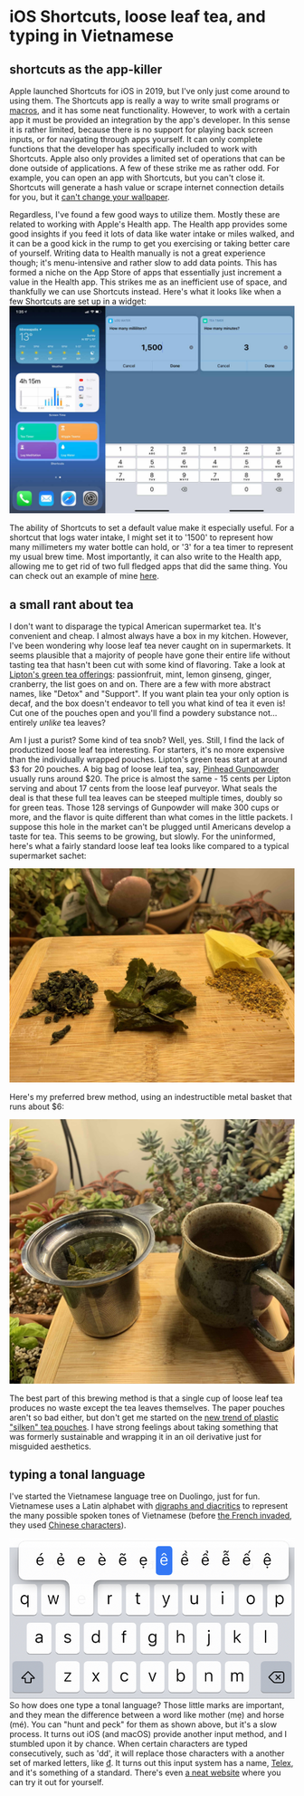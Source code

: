 # iOS Shortcuts, loose leaf tea, and typing in Vietnamese
## shortcuts as the app-killer
Apple launched Shortcuts for iOS in 2019, but I've only just come around to using them. The Shortcuts app is really a way to write small programs or [macros](https://en.wikipedia.org/wiki/Macro_%28computer_science%29), and it has some neat functionality. However, to work with a certain app it must be provided an integration by the app's developer. In this sense it is rather limited, because there is no support for playing back screen inputs, or for navigating through apps yourself. It can only complete functions that the developer has specifically included to work with Shortcuts. Apple also only provides a limited set of operations that can be done outside of applications. A few of these strike me as rather odd. For example, you can open an app with Shortcuts, but you can't close it. Shortcuts will generate a hash value or scrape internet connection details for you, but it [can't change your wallpaper](https://discussions.apple.com/thread/250657629).

Regardless, I've found a few good ways to utilize them. Mostly these are related to working with Apple's Health app. The Health app provides some good insights if you feed it lots of data like water intake or miles walked, and it can be a good kick in the rump to get you exercising or taking better care of yourself. Writing data to Health manually is not a great experience though; it's menu-intensive and rather slow to add data points. This has formed a niche on the App Store of apps that essentially just increment a value in the Health app. This strikes me as an inefficient use of space, and thankfully we can use Shortcuts instead. Here's what it looks like when a few Shortcuts are set up in a widget:
![composite image of my homescreen with four Shortcut widgets and examples of two in action](shortcuts.jpg)

The ability of Shortcuts to set a default value make it especially useful. For a shortcut that logs water intake, I might set it to '1500' to represent how many millimeters my water bottle can hold, or '3' for a tea timer to represent my usual brew time. Most importantly, it can also write to the Health app, allowing me to get rid of two full fledged apps that did the same thing. You can check out an example of mine [here](https://www.icloud.com/shortcuts/c8f1b658904943ceba2d42f07e87f842).

## a small rant about tea
I don't want to disparage the typical American supermarket tea. It's convenient and cheap. I almost always have a box in my kitchen. However, I've been wondering why loose leaf tea never caught on in supermarkets. It seems plausible that a majority of people have gone their entire life without tasting tea that hasn't been cut with some kind of flavoring. Take a look at [Lipton's green tea offerings](https://www.lipton.com/us/en/our-teas/green-teas.html): passionfruit, mint, lemon ginseng, ginger, cranberry, the list goes on and on. There are a few with more abstract names, like "Detox" and "Support". If you want plain tea your only option is decaf, and the box doesn't endeavor to tell you what kind of tea it even is! Cut one of the pouches open and you'll find a powdery substance not... entirely *unlike* tea leaves?

Am I just a purist? Some kind of tea snob? Well, yes. Still, I find the lack of productized loose leaf tea interesting. For starters, it's no more expensive than the individually wrapped pouches. Lipton's green teas start at around $3 for 20 pouches. A big bag of loose leaf tea, say, [Pinhead Gunpowder](https://www.thewhistlingkettle.com/collections/classic-green-teas/products/pinhead-gunpowder-organic?variant=6930836226103) usually runs around $20. The price is almost the same - 15 cents per Lipton serving and about 17 cents from the loose leaf purveyor. What seals the deal is that these full tea leaves can be steeped multiple times, doubly so for green teas. Those 128 servings of Gunpowder will make 300 cups or more, and the flavor is quite different than what comes in the little packets. I suppose this hole in the market can't be plugged until Americans develop a taste for tea. This seems to be growing, but slowly. For the uninformed, here's what a fairly standard loose leaf tea looks like compared to a typical supermarket sachet:

![a comparison of three teas](tea_comparison.jpg)

Here's my preferred brew method, using an indestructible metal basket that runs about $6:

![a loose leaf tea brew basket](tea_basket.jpg)

The best part of this brewing method is that a single cup of loose leaf tea produces no waste except the tea leaves themselves. The paper pouches aren't so bad either, but don't get me started on the [new trend of plastic "silken" tea pouches](https://www.discovermagazine.com/health/plastic-tea-bags-release-billions-of-microplastics-into-every-cup). I have strong feelings about taking something that was formerly sustainable and wrapping it in an oil derivative just for misguided aesthetics.

## typing a tonal language
I've started the Vietnamese language tree on Duolingo, just for fun. Vietnamese uses a Latin alphabet with [digraphs and diacritics](https://vietnamesetypography.com/alphabet/) to represent the many possible spoken tones of Vietnamese (before [the French invaded](https://en.wikipedia.org/wiki/French_Indochina), they used [Chinese characters](https://en.wikipedia.org/wiki/Ch%E1%BB%AF_N%C3%B4m)).

![an example of the Vietnamese diacritic menu on iOS](vn_keyboard.jpg)
So how does one type a tonal language? Those little marks are important, and they mean the difference between a word like mother (mẹ) and horse (mé). You can "hunt and peck" for them as shown above, but it's a slow process. It turns out iOS (and macOS) provide another input method, and I stumbled upon it by chance. When certain characters are typed consecutively, such as 'dd', it will replace those characters with a another set of marked letters, like [đ](https://vietnamesetypography.com/modified-letters/#dcrossbar). It turns out this input system has a name, [Telex](https://en.wikipedia.org/wiki/Telex_%28input_method%29), and it's something of a standard. There's even [a neat website](https://vntyping.com/) where you can try it out for yourself.